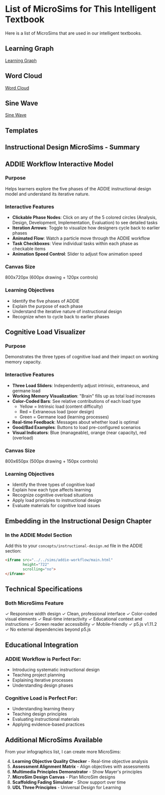 # List of MicroSims for This Intelligent Textbook

Here is a list of MicroSims that are used
in our intelligent textbooks.

## Learning Graph

[Learning Graph](./learning-graph/index.md)

## Word Cloud

[Word Cloud](./word-cloud/index.md)

## Sine Wave

[Sine Wave](./sine-wave/index.md)

## Templates

[](./templates/index.md)

## Instructional Design MicroSims - Summary

## ADDIE Workflow Interactive Model

### Purpose

Helps learners explore the five phases of the ADDIE instructional design model and understand its iterative nature.

### Interactive Features

- **Clickable Phase Nodes**: Click on any of the 5 colored circles (Analysis, Design, Development, Implementation, Evaluation) to see detailed tasks
- **Iteration Arrows**: Toggle to visualize how designers cycle back to earlier phases
- **Animated Flow**: Watch a particle move through the ADDIE workflow
- **Task Checkboxes**: View individual tasks within each phase as checkable items
- **Animation Speed Control**: Slider to adjust flow animation speed

### Canvas Size

800x720px (600px drawing + 120px controls)

### Learning Objectives

- Identify the five phases of ADDIE
- Explain the purpose of each phase
- Understand the iterative nature of instructional design
- Recognize when to cycle back to earlier phases

## Cognitive Load Visualizer

### Purpose

Demonstrates the three types of cognitive load and their impact on working memory capacity.

### Interactive Features

- **Three Load Sliders**: Independently adjust intrinsic, extraneous, and germane load
- **Working Memory Visualization**: "Brain" fills up as total load increases
- **Color-Coded Bars**: See relative contributions of each load type
  - Yellow = Intrinsic load (content difficulty)
  - Red = Extraneous load (poor design)
  - Green = Germane load (learning processes)
- **Real-time Feedback**: Messages about whether load is optimal
- **Good/Bad Examples**: Buttons to load pre-configured scenarios
- **Visual Indicators**: Blue (manageable), orange (near capacity), red (overload)

### Canvas Size

800x650px (500px drawing + 150px controls)

### Learning Objectives

- Identify the three types of cognitive load
- Explain how each type affects learning
- Recognize cognitive overload situations
- Apply load principles to instructional design
- Evaluate materials for cognitive load issues

## Embedding in the Instructional Design Chapter

### In the ADDIE Model Section

Add this to your `concepts/instructional-design.md` file in the ADDIE section:

```html
<iframe src="../../sims/addie-workflow/main.html" 
        height="722" 
        scrolling="no">
</iframe>
```

## Technical Specifications

### Both MicroSims Feature

✓ Responsive width design
✓ Clean, professional interface
✓ Color-coded visual elements
✓ Real-time interactivity
✓ Educational context and instructions
✓ Screen reader accessibility
✓ Mobile-friendly
✓ p5.js v1.11.2
✓ No external dependencies beyond p5.js


## Educational Integration

### ADDIE Workflow is Perfect For:

- Introducing systematic instructional design
- Teaching project planning
- Explaining iterative processes
- Understanding design phases

### Cognitive Load is Perfect For:

- Understanding learning theory
- Teaching design principles
- Evaluating instructional materials
- Applying evidence-based practices

## Additional MicroSims Available

From your infographics list, I can create more MicroSims:

4. **Learning Objective Quality Checker** - Real-time objective analysis
6. **Assessment Alignment Matrix** - Align objectives with assessments
7. **Multimedia Principles Demonstrator** - Show Mayer's principles
8. **MicroSim Design Canvas** - Plan MicroSim designs
9. **Scaffolding Fading Simulator** - Show support over time
10. **UDL Three Principles** - Universal Design for Learning
